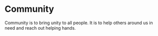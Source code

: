# Community
Community is to bring unity to all people. It is to help others around us in need and reach out helping hands.

